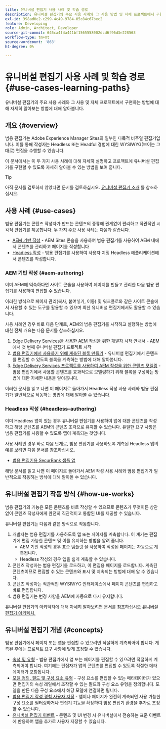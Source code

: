 ```yaml
---
title: 유니버설 편집기 사용 사례 및 학습 경로
description: 유니버설 편집기의 주요 사용 사례와 그 사용 방법 및 자체 프로젝트에서 구현하는 방법에 대해 알아봅니다.
exl-id: 398ad0e2-c299-4c49-9784-05c84c67bec2
feature: Developing
role: Admin, Architect, Developer
source-git-commit: 646ca4f4a441bf1565558002dcd6f96d3e228563
workflow-type: tm+mt
source-wordcount: '863'
ht-degree: 0%

---
```


# 유니버설 편집기 사용 사례 및 학습 경로 {#use-cases-learning-paths}

유니버설 편집기의 주요 사용 사례와 그 사용 및 자체 프로젝트에서 구현하는 방법에 대해 자세히 알아보는 방법에 대해 알아봅니다.

## 개요 {#overview}

범용 편집기는 Adobe Experience Manager Sites의 일부인 다목적 비주얼 편집기입니다. 이를 통해 작성자는 Headless 또는 Headful 경험에 대한 WYSIWYG(보이는 그대로) 편집을 수행할 수 있습니다.

이 문서에서는 이 두 가지 사용 사례에 대해 자세히 설명하고 프로젝트에 유니버설 편집기를 구현할 수 있도록 자세히 알아볼 수 있는 방법을 보여 줍니다.

>[!TIP]
>
>아직 문서를 검토하지 않았다면 문서를 검토하십시오. [유니버설 편집기 소개](/help/implementing/universal-editor/introduction.md) 를 참조하십시오.

## 사용 사례 {#use-cases}

범용 편집기는 콘텐츠 작성자가 만드는 콘텐츠의 종류에 관계없이 편리하고 직관적인 시각적 편집기를 제공합니다. 두 가지 주요 사용 사례는 다음과 같습니다.

* [AEM 기반 작성](#aem-authoring) - AEM Sites 콘솔을 사용하여 범용 편집기를 사용하여 AEM 내에서 콘텐츠를 관리하고 페이지를 작성합니다
* [Headless 작성](#headless-authoring) - 범용 편집기를 사용하여 사용자 지정 Headless 애플리케이션에서 콘텐츠를 작성합니다.

### AEM 기반 작성 {#aem-authoring}

이미 AEM에 익숙하다면 사이트 콘솔을 사용하여 페이지를 만들고 관리한 다음 범용 편집기를 사용하여 편집할 수 있습니다.

이러한 방식으로 페이지 관리(복사, 붙여넣기, 이동) 및 워크플로와 같은 사이트 콘솔에서 사용할 수 있는 도구를 활용할 수 있으며 최신 유니버설 편집기에서도 활용할 수 있습니다.

사용 사례인 경우 바로 다음 단계로, AEM의 범용 편집기를 시작하고 실행하는 방법에 대한 전체 개요는 다음 문서를 참조하십시오.

1. [Edge Delivery Services을 사용한 AEM 작성을 위한 개발자 시작 안내서](/help/edge/aem-authoring/edge-dev-getting-started.md) - AEM에서 첫 번째 유니버설 편집기 프로젝트 시작
1. [범용 편집기에서 사용하기 위해 계측된 블록 만들기](/help/edge/aem-authoring/create-block.md) - 유니버설 편집기에서 콘텐츠를 편집할 수 있도록 블록을 계측하는 방법에 대해 알아봅니다.
1. [Edge Delivery Services 프로젝트를 사용하여 AEM 작성을 위한 콘텐츠 모델링](/help/edge/aem-authoring/content-modeling.md) - 범용 편집기에서 사용할 콘텐츠를 효과적으로 모델링하기 위해 블록을 구성하는 방법에 대한 자세한 내용을 알아봅니다.

이러한 문서를 읽고 나면 이 페이지로 돌아가서 Headless 작성 사용 사례와 범용 편집기가 일반적으로 작동하는 방법에 대해 알아볼 수 있습니다.

### Headless 작성 {#headless-authoring}

이미 Headless 앱이 있는 경우 유니버설 편집기를 사용하여 앱에 대한 콘텐츠를 작성하고 해당 콘텐츠를 AEM의 콘텐츠 조각으로 유지할 수 있습니다. 유일한 요구 사항은 범용 편집기를 사용할 수 있도록 앱이 계측되는 것입니다.

사용 사례인 경우 바로 다음 단계로, 범용 편집기를 사용하도록 계측된 Headless 앱의 예를 보려면 다음 문서를 참조하십시오.

* [범용 편집기용 SecurBank 샘플 앱](/help/implementing/universal-editor/securbank.md)

해당 문서를 읽고 나면 이 페이지로 돌아가서 AEM 작성 사용 사례와 범용 편집기가 일반적으로 작동하는 방식에 대해 알아볼 수 있습니다.

## 유니버설 편집기 작동 방식 {#how-ue-works}

범용 편집기의 기능은 모든 콘텐츠를 바로 작성할 수 있으므로 콘텐츠가 무엇이든 상관없이 콘텐츠 작성자에게 완전히 직관적이고 통합된 UI를 제공할 수 있습니다.

유니버설 편집기는 다음과 같은 방식으로 작동합니다.

1. 개발자는 범용 편집기를 사용하도록 앱 또는 페이지를 계측합니다. 이 계기는 편집기에 편집 가능한 콘텐츠 및 이를 유지하는 방법을 알려 줍니다.
   * AEM 기반 작성의 경우 표준 템플릿 을 사용하여 작성된 페이지는 자동으로 계측됩니다.
   * Headless 작성의 경우 앱을 쉽게 계측할 수 있습니다.
1. 콘텐츠 작성자는 범용 편집기를 로드하고, 이 편집용 페이지를 로드합니다. 계측된 콘텐츠이므로 편집할 수 있는 콘텐츠와 표시 및 지속되는 방법에 대해 알 수 있습니다.
1. 콘텐츠 작성자는 직관적인 WYSIWYG 인터페이스에서 페이지 콘텐츠를 편집하고 바로 편집합니다.
1. 범용 편집기는 변경 사항을 AEM에 자동으로 다시 유지합니다.

유니버설 편집기의 아키텍처에 대해 자세히 알아보려면 문서를 참조하십시오 [유니버설 편집기 아키텍처.](/help/implementing/universal-editor/architecture.md)

## 유니버설 편집기 개념 {#concepts}

범용 편집기에서 페이지 또는 앱을 편집할 수 있으려면 적절하게 계측되어야 합니다. 계측된 후에는 프로젝트 요구 사항에 맞게 조정할 수 있습니다.

* [속성 및 유형](/help/implementing/universal-editor/attributes-types.md) - 범용 편집기에서 앱 또는 페이지를 편집할 수 있으려면 적절하게 계측되어야 합니다. 여기에는 편집자가 앱의 콘텐츠를 편집할 수 있도록 적절한 메타데이터가 포함됩니다.
* [모델 정의, 필드 및 구성 요소 유형](/help/implementing/universal-editor/field-types.md) - 구성 요소를 편집할 수 있는 메타데이터가 있으면 편집기의 속성 레일에서 조작할 수 있는 필드와 구성 요소 유형을 정의합니다. 모델을 만든 다음 구성 요소에서 해당 모델에 연결하면 됩니다.
* [범용 편집기 작성 경험 사용자 지정](/help/implementing/universal-editor/customizing.md) - 앱이나 페이지가 완전히 계측되면 사용 가능한 구성 요소를 필터링하거나 편집기 기능을 확장하여 범용 편집기 환경을 추가로 조정할 수 있습니다.
* [유니버설 편집기 이벤트](/help/implementing/universal-editor/events.md) - 콘텐츠 및 UI 변경 시 유니버셜에서 전송하는 표준 이벤트에 반응하여 앱을 추가로 사용자 지정할 수 있습니다.

